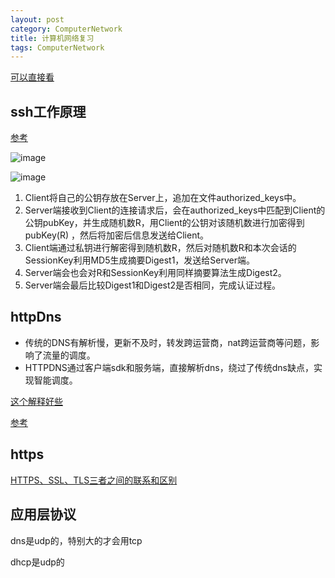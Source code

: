 ```yaml
---
layout: post
category: ComputerNetwork
title: 计算机网络复习
tags: ComputerNetwork
---
```


[可以直接看](https://github.com/Gillian97/FrontEnd-Interview/blob/main/NetWork.md)

## ssh工作原理

[参考](https://www.cnblogs.com/diffx/p/9553587.html)

![image](https://cdn.jsdelivr.net/gh/mafulong/mdPic@master/typora/20210123210350.png)

![image](https://cdn.jsdelivr.net/gh/mafulong/mdPic@master/images/d8228e846b78c3585dd68137559df304.png)

1. Client将自己的公钥存放在Server上，追加在文件authorized_keys中。
2. Server端接收到Client的连接请求后，会在authorized_keys中匹配到Client的公钥pubKey，并生成随机数R，用Client的公钥对该随机数进行加密得到pubKey(R)
，然后将加密后信息发送给Client。
3. Client端通过私钥进行解密得到随机数R，然后对随机数R和本次会话的SessionKey利用MD5生成摘要Digest1，发送给Server端。
4. Server端会也会对R和SessionKey利用同样摘要算法生成Digest2。
5. Server端会最后比较Digest1和Digest2是否相同，完成认证过程。

## httpDns
- 传统的DNS有解析慢，更新不及时，转发跨运营商，nat跨运营商等问题，影响了流量的调度。
- HTTPDNS通过客户端sdk和服务端，直接解析dns，绕过了传统dns缺点，实现智能调度。

[这个解释好些](https://juejin.im/post/6844903695587475469)

[参考](https://www.cnblogs.com/jimmyhe/p/11279762.html)


## https

[HTTPS、SSL、TLS三者之间的联系和区别](https://blog.csdn.net/enweitech/article/details/81781405)

## 应用层协议
dns是udp的，特别大的才会用tcp

dhcp是udp的


